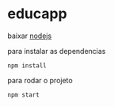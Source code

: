 # educapp

baixar [nodejs](https://nodejs.org/en/download/)


para instalar as dependencias

```
npm install
```

para rodar o projeto

```
npm start 
```

